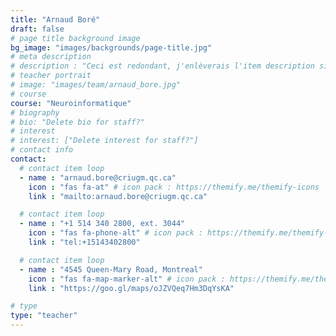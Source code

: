 ```yaml
---
title: "Arnaud Boré"
draft: false
# page title background image
bg_image: "images/backgrounds/page-title.jpg"
# meta description
# description : "Ceci est redondant, j'enlèverais l'item description si cela ne fait pas trop laid."
# teacher portrait
# image: "images/team/arnaud_bore.jpg"
# course
course: "Neuroinformatique"
# biography
# bio: "Delete bio for staff?"
# interest
# interest: ["Delete interest for staff?"]
# contact info
contact:
  # contact item loop
  - name : "arnaud.bore@criugm.qc.ca"
    icon : "fas fa-at" # icon pack : https://themify.me/themify-icons
    link : "mailto:arnaud.bore@criugm.qc.ca"

  # contact item loop
  - name : "+1 514 340 2800, ext. 3044"
    icon : "fas fa-phone-alt" # icon pack : https://themify.me/themify-icons
    link : "tel:+15143402800"

  # contact item loop
  - name : "4545 Queen-Mary Road, Montreal"
    icon : "fas fa-map-marker-alt" # icon pack : https://themify.me/themify-icons
    link : "https://goo.gl/maps/oJZVQeq7Hm3DqYsKA"

# type
type: "teacher"
---
```

